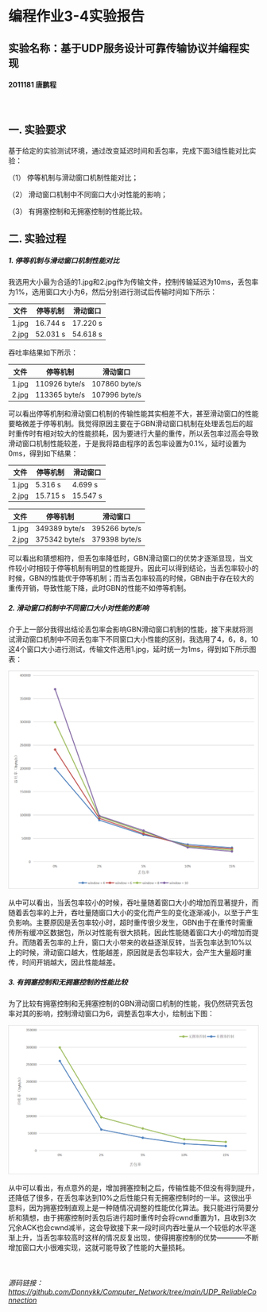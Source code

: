 # 编程作业3-4实验报告 # 
## 实验名称：基于UDP服务设计可靠传输协议并编程实现 ##
#### 2011181 唐鹏程 ####
&nbsp;

## 一. 实验要求 ##

基于给定的实验测试环境，通过改变延迟时间和丢包率，完成下面3组性能对比实验：

（1） 停等机制与滑动窗口机制性能对比；

（2） 滑动窗口机制中不同窗口大小对性能的影响；

（3） 有拥塞控制和无拥塞控制的性能比较。


## 二. 实验过程 ##

##### 1. 停等机制与滑动窗口机制性能对比
我选用大小最为合适的1.jpg和2.jpg作为传输文件，控制传输延迟为10ms，丢包率为1%，选用窗口大小为6，然后分别进行测试后传输时间如下所示：

|文件 | 停等机制 | 滑动窗口 |
|-----| -------- | -------- |
|1.jpg| 16.744 s | 17.220 s |
|2.jpg| 52.031 s | 54.618 s |

吞吐率结果如下所示：

|文件 | 停等机制      | 滑动窗口      |
|-----| ------------- | ------------- |
|1.jpg| 110926 byte/s | 107860 byte/s |
|2.jpg| 113365 byte/s | 107996 byte/s |

可以看出停等机制和滑动窗口机制的传输性能其实相差不大，甚至滑动窗口的性能要略微差于停等机制。我觉得原因主要在于GBN滑动窗口机制在处理丢包后的超时重传时有相对较大的性能损耗，因为要进行大量的重传，所以丢包率过高会导致滑动窗口机制性能较差，于是我将路由程序的丢包率设置为0.1%，延时设置为0ms，得到如下结果：

|文件 | 停等机制 | 滑动窗口 |
|-----| -------- | -------- |
|1.jpg| 5.316 s | 4.699 s |
|2.jpg| 15.715 s | 15.547 s |

|文件 | 停等机制      | 滑动窗口      |
|-----| ------------- | ------------- |
|1.jpg| 349389 byte/s | 395266 byte/s |
|2.jpg| 375342 byte/s | 379398 byte/s |

可以看出和猜想相符，但丢包率降低时，GBN滑动窗口的优势才逐渐显现，当文件较小时相较于停等机制有明显的性能提升。因此可以得到结论，当丢包率较小的时候，GBN的性能优于停等机制；而当丢包率较高的时候，GBN由于存在较大的重传开销，导致性能下降，此时GBN的性能不如停等机制。

##### 2. 滑动窗口机制中不同窗口大小对性能的影响
介于上一部分我得出结论丢包率会影响GBN滑动窗口机制的性能，接下来就将测试滑动窗口机制中不同丢包率下不同窗口大小性能的区别，我选用了4，6，8，10这4个窗口大小进行测试，传输文件选用1.jpg，延时统一为1ms，得到如下所示图表：

![](./pic/1.png)

从中可以看出，当丢包率较小的时候，吞吐量随着窗口大小的增加而显著提升，而随着丢包率的上升，吞吐量随窗口大小的变化而产生的变化逐渐减小，以至于产生负影响。主要原因是丢包率较小时，超时重传很少发生，GBN由于在重传时需重传所有缓冲区数据包，所以对性能有很大损耗，因此性能随着窗口大小的增加而提升。而随着丢包率的上升，窗口大小带来的收益逐渐反转，当丢包率达到10%以上的时候，滑动窗口越大，性能越差，原因就是丢包率较大，会产生大量超时重传，时间开销越大，因此性能越差。

##### 3. 有拥塞控制和无拥塞控制的性能比较
为了比较有拥塞控制和无拥塞控制的GBN滑动窗口机制的性能，我仍然研究丢包率对其的影响，控制滑动窗口为6，调整丢包率大小，绘制出下图：

![](./pic/2.png)

从中可以看出，有点意外的是，增加拥塞控制之后，传输性能不但没有得到提升，还降低了很多，在丢包率达到10%之后性能只有无拥塞控制时的一半。这很出乎意料，因为拥塞控制直观上是一种随情况调整的性能优化算法。我只能进行简要分析和猜想，由于拥塞控制时丢包后进行超时重传时会将cwnd重置为1，且收到3次冗余ACK也会cwnd减半，这会导致接下来一段时间内吞吐量从一个较低的水平逐渐上升，当丢包率较高时这样的情况反复出现，使得拥塞控制的优势————不断增加窗口大小很难实现，这就可能导致了性能的大量损耗。

&nbsp;

###### 源码链接：https://github.com/Donnykk/Computer_Network/tree/main/UDP_ReliableConnection